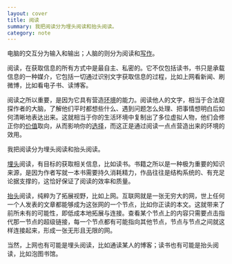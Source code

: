 ```yaml
---
layout: cover
title: 阅读
summary: 我把阅读分为埋头阅读和抬头阅读。
category: note
---
```


电脑的交互分为输入和输出；人脑的则分为阅读和[写作](/note/writing.html)。

阅读，在获取信息的所有方式中是最自主、私密的。它不仅包括读书，书只是承载信息的一种媒介，它包括一切通过识别文字获取信息的过程，比如上网看新闻、刷微博，比如看电子书、读博客。

阅读之所以重要，是因为它具有营造[环境](/note/environment.html)的能力。阅读他人的文字，相当于合法窥探作者的大脑，了解他们平时都想些什么、遇到问题怎么处理、把事情想明白后如何清晰地表达出来。这就相当于你的生活环境中复制出了多位虚拟人物，他们会修正你的[价值](/note/value.html)取向，从而影响你的[选择](/note/choice.html)，而这正是通过阅读一点点营造出来的环境的效用。

我把阅读分为埋头阅读和抬头阅读。

[埋头](/note/immerge.html)阅读，有目标的获取相关信息，比如读书。书籍之所以是一种极为重要的知识来源，是因为作者写就一本书需要持久消耗精力，作品往往是结构系统的、有充足论据支撑的，这恰好保证了阅读的效率和质量。

[抬头](/note/observe.html)阅读，纯粹为了拓展视野，比如上网。互联网就是一张无穷大的网，世上任何一个人发表的文章都能够成为这张网的一个节点，比如你正读的本文。这就带来了前所未有的可能性，即低成本地拓展与连接。查看某个节点上的内容只需要点击指代那一节点的超级链接，每一个节点都有可能指向其他节点，节点与节点之间就这样连接起来，形成一张无形且无限的网。

当然，上网也有可能是埋头阅读，比如通读某人的博客；读书也有可能是抬头阅读，比如泡图书馆。
